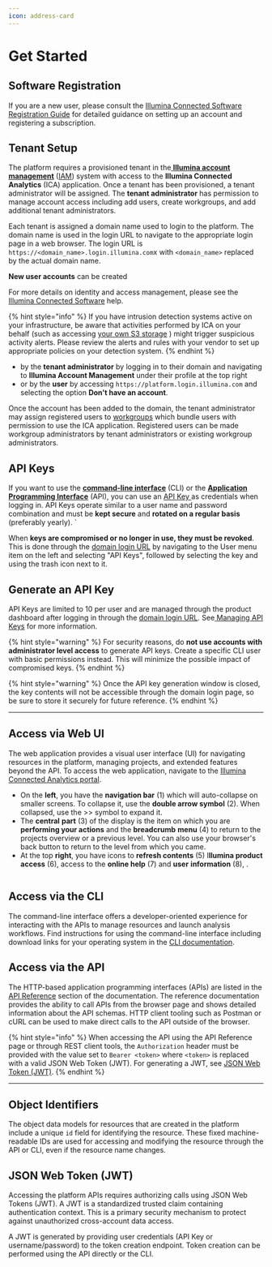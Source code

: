 ```yaml
---
icon: address-card
---
```


# Get Started

## Software Registration

If you are a new user, please consult the [Illumina Connected Software Registration Guide](https://help.connected.illumina.com/account-management/rg-registration) for detailed guidance on setting up an account and registering a subscription.

## Tenant Setup

The platform requires a provisioned tenant in the[ **Illumina account management**](https://help.connected.illumina.com/account-management/admin-console) ([IAM](https://help.connected.illumina.com/account-management/admin-console)) system with access to the **Illumina Connected Analytics** (ICA) application. Once a tenant has been provisioned, a tenant administrator will be assigned. The **tenant administrator** has permission to manage account access including add users, create workgroups, and add additional tenant administrators.

Each tenant is assigned a domain name used to login to the platform. The domain name is used in the login URL to navigate to the appropriate login page in a web browser. The login URL is `https://<domain_name>.login.illumina.com`x with `<domain_name>` replaced by the actual domain name.

**New user accounts** can be created&#x20;

For more details on identity and access management, please see the [Illumina Connected Software](https://help.connected.illumina.com/) help.

{% hint style="info" %}
If you have intrusion detection systems active on your infrastructure, be aware that activities performed by ICA on your behalf (such as accessing [your own S3 storage](../home/h-storage/s-awss3/) ) might trigger suspicious activity alerts. Please review the alerts and rules with your vendor to set up appropriate policies on your detection system.
{% endhint %}

* by the **tenant administrator** by logging in to their domain and navigating to **Illumina Account Management** under their profile at the top right&#x20;
* or by the **user** by accessing `https://platform.login.illumina.com` and selecting the option **Don't have an account**. &#x20;

Once the account has been added to the domain, the tenant administrator may assign registered users to [workgroups](https://help.connected.illumina.com/account-management/admin-console/workgroups) which bundle users with permission to use the ICA application. Registered users can be made workgroup administrators by tenant administrators or existing workgroup administrators.

## API Keys

If you want to use the [**command-line interface**](broken-reference) (CLI) or the [**Application Programming Interface**](../reference/r-api.md) (API), you can use an [API Key ](https://help.connected.illumina.com/account-management/platform-home)as credentials when logging in. API Keys operate similar to a user name and password combination and must be **kept secure** and **rotated on a regular basis** (preferably yearly). \`

When **keys are compromised or no longer in use, they must be revoked**. This is done through the [domain login URL](https://ilmn.login.illumina.com/platform-home/#/home) by navigating to the User menu item on the left and selecting "API Keys", followed by selecting the key and using the trash icon next to it.

## Generate an API Key

API Keys are limited to 10 per user and are managed through the product dashboard after logging in through the [domain login URL](https://ilmn.login.illumina.com/platform-home/#/home).  See[ Managing API Keys](https://help.connected.illumina.com/account-management/platform-home#manage-api-keys) for more information.&#x20;

{% hint style="warning" %}
For security reasons, do **not use accounts with administrator level access** to generate API keys. Create a specific CLI user with basic permissions instead. This will minimize the possible impact of compromised keys.
{% endhint %}

{% hint style="warning" %}
Once the API key generation window is closed, the key contents will not be accessible through the domain login page, so be sure to store it securely for future reference.
{% endhint %}

***

## Access via Web UI

The web application provides a visual user interface (UI) for navigating resources in the platform, managing projects, and extended features beyond the API. To access the web application, navigate to the [Illumina Connected Analytics portal](https://ica.illumina.com/ica).

* On the **left**, you have the **navigation bar** (1) which will auto-collapse on smaller screens. To  collapse it, use the **double arrow symbol** (2). When collapsed, use the >> symbol to expand it.
* The **central** **part** (3) of the display is the item on which you are **performing your actions** and the **breadcrumb** **menu** (4) to return to the projects overview or a previous level. You can also use your browser's back button to return to the level from which you came.
* At the top **right**, you have icons to **refresh contents** (5)  I**llumina product access** (6), access to the **online help** (7) and **user** **information** (8), .

<figure><img src="../.gitbook/assets/image (45).png" alt=""><figcaption></figcaption></figure>

## Access via the CLI

The command-line interface offers a developer-oriented experience for interacting with the APIs to manage resources and launch analysis workflows. Find instructions for using the command-line interface including download links for your operating system in the [CLI documentation](../command-line-interface/cli-installation.md).

## Access via the API

The HTTP-based application programming interfaces (APIs) are listed in the [API Reference](../reference/r-api.md) section of the documentation. The reference documentation provides the ability to call APIs from the browser page and shows detailed information about the API schemas. HTTP client tooling such as Postman or cURL can be used to make direct calls to the API outside of the browser.

{% hint style="info" %}
When accessing the API using the API Reference page or through REST client tools, the `Authorization` header must be provided with the value set to `Bearer <token>` where `<token>` is replaced with a valid JSON Web Token (JWT). For generating a JWT, see [JSON Web Token (JWT)](gs-getstarted.md#json-web-token-jwt).
{% endhint %}

***

## Object Identifiers

The object data models for resources that are created in the platform include a unique `id` field for identifying the resource. These fixed machine-readable IDs are used for accessing and modifying the resource through the API or CLI, even if the resource name changes.

## JSON Web Token (JWT)

Accessing the platform APIs requires authorizing calls using JSON Web Tokens (JWT). A JWT is a standardized trusted claim containing authentication context. This is a primary security mechanism to protect against unauthorized cross-account data access.

A JWT is generated by providing user credentials (API Key or username/password) to the token creation endpoint. Token creation can be performed using the API directly or the CLI.
